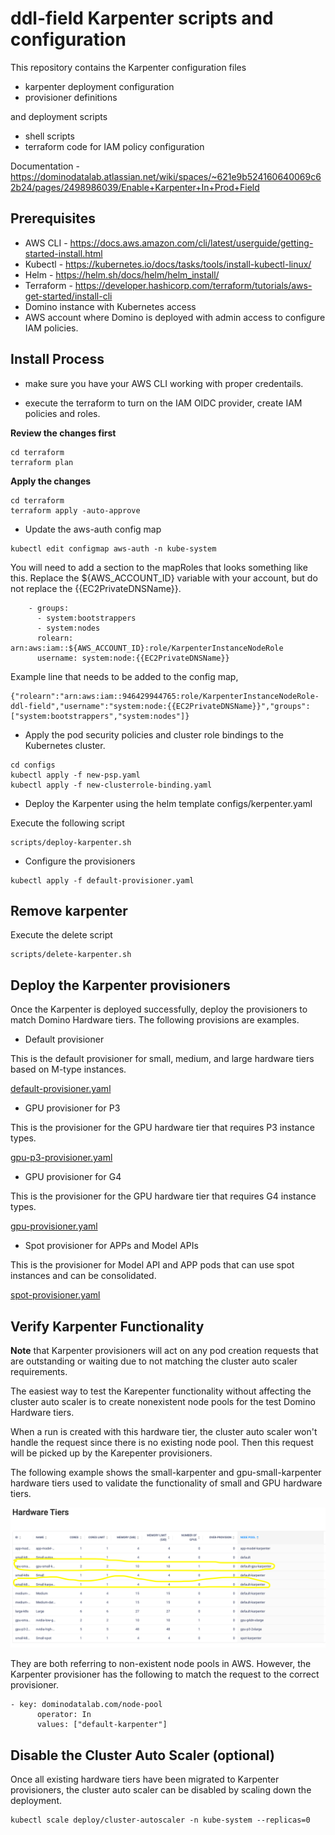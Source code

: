 # ddl-field Karpenter scripts and configuration

This repository contains the Karpenter configuration files 

- karpenter deployment configuration
- provisioner definitions

and deployment scripts

- shell scripts
- terraform  code for IAM policy configuration

Documentation - https://dominodatalab.atlassian.net/wiki/spaces/~621e9b524160640069c62b24/pages/2498986039/Enable+Karpenter+In+Prod+Field

## Prerequisites

- AWS CLI - https://docs.aws.amazon.com/cli/latest/userguide/getting-started-install.html
- Kubectl - https://kubernetes.io/docs/tasks/tools/install-kubectl-linux/
- Helm - https://helm.sh/docs/helm/helm_install/
- Terraform - https://developer.hashicorp.com/terraform/tutorials/aws-get-started/install-cli
- Domino instance with Kubernetes access
- AWS account where Domino is deployed with admin access to configure IAM policies.

## Install Process
- make sure you have your AWS CLI working with proper credentails.

- execute the terraform to turn on the IAM OIDC provider, create IAM policies and roles.

**Review the changes first**


```
cd terraform
terraform plan
```

**Apply the changes**

```
cd terraform
terraform apply -auto-approve
```
- Update the aws-auth config map

```
kubectl edit configmap aws-auth -n kube-system
```
You will need to add a section to the mapRoles that looks something like this. Replace the ${AWS_ACCOUNT_ID} variable with your account, but do not replace the {{EC2PrivateDNSName}}.

```
    - groups:
      - system:bootstrappers
      - system:nodes
      rolearn: arn:aws:iam::${AWS_ACCOUNT_ID}:role/KarpenterInstanceNodeRole
      username: system:node:{{EC2PrivateDNSName}}

```      
Example line that needs to be added to the config map,
```
{"rolearn":"arn:aws:iam::946429944765:role/KarpenterInstanceNodeRole-ddl-field","username":"system:node:{{EC2PrivateDNSName}}","groups":["system:bootstrappers","system:nodes"]}
```

- Apply the pod security policies and cluster role bindings to the Kubernetes cluster.

```
cd configs
kubectl apply -f new-psp.yaml
kubectl apply -f new-clusterrole-binding.yaml
```

- Deploy the Karpenter using the helm template configs/kerpenter.yaml

Execute the following script

```
scripts/deploy-karpenter.sh
```

- Configure the provisioners
```
kubectl apply -f default-provisioner.yaml
```


## Remove karpenter

Execute the delete script
```
scripts/delete-karpenter.sh
```

## Deploy the Karpenter provisioners
Once the Karpenter is deployed successfully, deploy the provisioners to match Domino Hardware tiers. The following provisions are examples.

- Default provisioner

This is the default provisioner for small, medium, and large hardware tiers based on M-type instances.

[default-provisioner.yaml](configs/default-provisioner.yaml)

- GPU provisioner for P3 

This is the provisioner for the GPU hardware tier that requires P3 instance types.

[gpu-p3-provisioner.yaml](configs/gpu-p3-provisioner.yaml)

- GPU provisioner for G4

This is the provisioner for the GPU hardware tier that requires G4 instance types.

[gpu-provisioner.yaml ](configs/gpu-provisioner.yaml) 

- Spot provisioner for APPs and Model APIs

This is the provisioner for Model API and APP pods that can use spot instances and can be consolidated.

[spot-provisioner.yaml](configs/spot-provisioner.yaml)


## Verify Karpenter Functionality
**Note**
 that Karpenter provisioners will act on any pod creation requests that are outstanding or waiting due to not matching the cluster auto scaler requirements.

The easiest way to test the Karepenter functionality without affecting the cluster auto scaler is to create nonexistent node pools for the test Domino Hardware tiers. 

When a run is created with this hardware tier, the cluster auto scaler won't handle the request since there is no existing node pool. Then this request will be picked up by the Karepenter provisioners. 

The following example shows the small-karpenter and gpu-small-karpenter hardware tiers used to validate the functionality of small and GPU hardware tiers. 

![Karpenter HW Tiers](images/kerpenter-hwtier.png)

They are both referring to non-existent node pools in AWS. However, the Karpenter provisioner has the following to match the request to the correct provisioner.


```
- key: dominodatalab.com/node-pool
      operator: In
      values: ["default-karpenter"]
```

## Disable the Cluster Auto Scaler (optional)
Once all existing hardware tiers have been migrated to Karpenter provisioners, the cluster auto scaler can be disabled by scaling down the deployment. 

```
kubectl scale deploy/cluster-autoscaler -n kube-system --replicas=0
```

